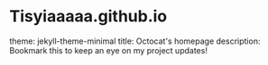 # Tisyiaaaaa.github.io
theme: jekyll-theme-minimal
title: Octocat's homepage
description: Bookmark this to keep an eye on my project updates!
